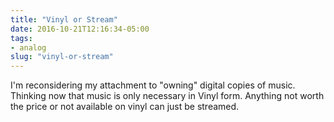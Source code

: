 ```yaml
---
title: "Vinyl or Stream"
date: 2016-10-21T12:16:34-05:00
tags: 
- analog
slug: "vinyl-or-stream"
---
```


I'm reconsidering my attachment to "owning" digital copies of music. Thinking
now that music is only necessary in Vinyl form. Anything not worth the price or
not available on vinyl can just be streamed.
